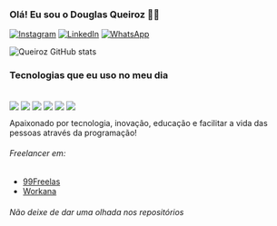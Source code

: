 ### Olá! Eu sou o Douglas Queiroz ✋🏼

[![Instagram](https://img.shields.io/badge/Instagram-E4405F?style=for-the-badge&logo=instagram&logoColor=white)](https://instagram.com/douglaxx_19)
[![LinkedIn](https://img.shields.io/badge/LinkedIn-0077B5?style=for-the-badge&logo=linkedin&logoColor=white)](https://linkedin.com/douglaxx_19)
[![WhatsApp](https://img.shields.io/badge/WhatsApp-25D366?style=for-the-badge&logo=whatsapp&logoColor=white)](https://wa.link/j6ohtv)

![Queiroz GitHub stats](https://github-readme-stats.vercel.app/api?username=dev-queiroz&show_icons=true&theme=dracula)

### Tecnologias que eu uso no meu dia

<div style="display: inline_block"><br/>
  <img align="center" src="https://img.shields.io/badge/Python-3776AB?style=for-the-badge&logo=python&logoColor=white" />
  <img align="center" src="https://img.shields.io/badge/PHP-777BB4?style=for-the-badge&logo=php&logoColor=white" />
  <img align="center" src="https://img.shields.io/badge/C%2B%2B-00599C?style=for-the-badge&logo=c%2B%2B&logoColor=white" />
  <img align="center" src="https://img.shields.io/badge/Flask-000000?style=for-the-badge&logo=flask&logoColor=white" />
  <img align="center" src="https://img.shields.io/badge/MySQL-00000F?style=for-the-badge&logo=mysql&logoColor=white" />
  <img align="center" src="https://img.shields.io/badge/SQLite-07405E?style=for-the-badge&logo=sqlite&logoColor=white" />
</div>

Apaixonado por tecnologia, inovação, educação e facilitar a vida das pessoas através da programação!
###### Freelancer em:
- [99Freelas](https://www.99freelas.com.br/user/Douglas-queiroz-05)<br/>
- [Workana](https://www.workana.com/freelancer/a3816488967293ca80c9d7a5c342beda)<br/>
###### Não deixe de dar uma olhada nos repositórios
